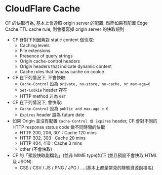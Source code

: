 # CloudFlare Cache

CF 的快取行為, 基本上會遵照 origin server 的配置, 然而如果有配置 Edge Cache TTL cache rule, 則會覆寫掉 origin server 的快取規則

- CF 針對下列因素對 static content 做快取:
  - Caching levels
  - File extensions
  - Presence of query strings
  - Origin cache-control headers
  - Origin headers that indicate dynamic content
  - Cache rules that bypass cache on cookie
- CF 在下列情況下, 不會快取:
  - `Cache-Control` 設為 `private, no-store, no-cache, or max-age=0`
  - `Set-Cookie` header 存在
  - HTTP method 非為 `GET`
- CF 在下列情況下, 會快取:
  - `Cache-Control` 設為 `public and max-age > 0`
  - `Expires` header 設為 future date
- 如果 Origin 並沒有配置 `Cache-Control 或 Expires` header, CF 會對不同的 HTTP response status code 做不同時間的快取
  - HTTP 200, 206, 301 : Cache 120 mins
  - HTTP 302, 303 : Cache 20 mins
  - HTTP 404, 410 : Cache 3 mins
  - other (不會快取)
- CF 的「預設快取副檔名」(並非 MIME type)如下 (並且預設不會快取 HTML 及 JSON):
  - CSS / CSV / JS / PNG / JPG / ....(基本上都是常見的靜態資源副檔名)